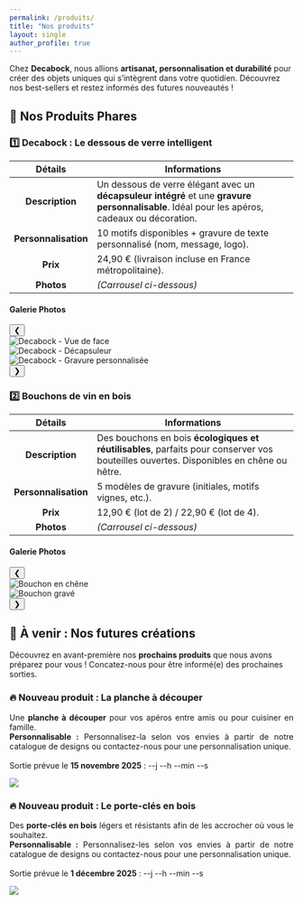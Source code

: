 ```yaml
---
permalink: /produits/
title: "Nos produits"
layout: single
author_profile: true
---
```


Chez **Decabock**, nous allions **artisanat, personnalisation et durabilité** pour créer des objets uniques qui s’intègrent dans votre quotidien. Découvrez nos best-sellers et restez informés des futures nouveautés !

## 🌟 Nos Produits Phares

### 1️⃣ Decabock : Le dessous de verre intelligent

| **Détails** | **Informations** |
|:-----------:|------------------|
| **Description** | Un dessous de verre élégant avec un **décapsuleur intégré** et une **gravure personnalisable**. Idéal pour les apéros, cadeaux ou décoration. |
| **Personnalisation** | 10 motifs disponibles + gravure de texte personnalisé (nom, message, logo).                        |
| **Prix**            | 24,90 € (livraison incluse en France métropolitaine).                                               |
| **Photos**          | *(Carrousel ci-dessous)*                                                                           |

#### Galerie Photos

<div class="carousel-container">
  <button class="carousel-button prev" onclick="moveSlide(-1, 'carousel-1')">❮</button>
  <div class="carousel" id="carousel-1">
    <div class="carousel-inner">
      <div class="carousel-slide">
        <img src="/assets/images/decabock/DB_Twinning_Comitee_Linkded.jpeg" alt="Decabock - Vue de face" class="carousel-img">
      </div>
      <div class="carousel-slide">
        <img src="/assets/images/decabock/DB_Aimanté_Twinning_Comitee_Linkded.jpeg" alt="Decabock - Décapsuleur" class="carousel-img">
      </div>
      <div class="carousel-slide">
        <img src="/assets/images/decabock/DB_Support_Verso_Twinning_Comitee.jpeg" alt="Decabock - Gravure personnalisée" class="carousel-img">
      </div>
    </div>
  </div>
  <button class="carousel-button next" onclick="moveSlide(1, 'carousel-1')">❯</button>
</div>

### 2️⃣ Bouchons de vin en bois

| **Détails**          | **Informations** |
|:--------------------:|------------------|
| **Description**      | Des bouchons en bois **écologiques et réutilisables**, parfaits pour conserver vos bouteilles ouvertes. Disponibles en chêne ou hêtre. |
| **Personnalisation** | 5 modèles de gravure (initiales, motifs vignes, etc.). |
| **Prix**            | 12,90 € (lot de 2) / 22,90 € (lot de 4). |
| **Photos**          | *(Carrousel ci-dessous)*                                                                           |

#### Galerie Photos

<div class="carousel-container">
  <button class="carousel-button prev" onclick="moveSlide(-1, 'carousel-2')">❮</button>
  <div class="carousel" id="carousel-2">
    <div class="carousel-inner">
      <div class="carousel-slide">
        <img src="/assets/images/bouchons/bouchon_debout_jppja.jpg" alt="Bouchon en chêne" class="carousel-img">
      </div>
      <div class="carousel-slide">
        <img src="/assets/images/bouchons/bouchon_haut_Family.jpg" alt="Bouchon gravé" class="carousel-img">
      </div>
    </div>
  </div>
  <button class="carousel-button next" onclick="moveSlide(1, 'carousel-2')">❯</button>
</div>

<!-- ### 3️⃣ Planche à découper personnalisée

| **Détails**          | **Informations** |
|:--------------------:|-----------------------------------------------------------------------------------------------------|
| **Description**      | Une planche à découper en **bois massif** (chêne ou noyer), avec une gravure personnalisable. Résistante et facile à entretenir. |
| **Personnalisation** | Gravure de texte ou motif (logo, prénom, etc.). |
| **Prix**            | 49,90 € (30x20 cm) / 69,90 € (40x30 cm). |
| **Photos**          | *(Carrousel ci-dessous)*                                                                           |

#### Galerie Photos

<div class="carousel">
  <div class="carousel-inner">
    <img src="/assets/images/planche/planche_1.jpg" alt="Planche à découper - Vue globale" class="carousel-img">
    <img src="/assets/images/planche/planche_2.jpg" alt="Planche à découper - Gravure" class="carousel-img">
  </div>
</div>

### 4️⃣ Porte-clés en bois

| **Détails**          | **Informations** |
|:--------------------:|-----------------------------------------------------------------------------------------------------|
| **Description**      | Des porte-clés en bois légers et résistants, personnalisables avec un prénom, un motif ou un logo. |
| **Personnalisation** | 8 modèles disponibles + gravure de texte. |
| **Prix**            | 9,90 € (unité) / 19,90 € (lot de 3). |
| **Photos**          | *(Carrousel ci-dessous)*                                                                           |

#### Galerie Photos

<div class="carousel">
  <div class="carousel-inner">
    <img src="/assets/images/porte-cles/porte-cles_1.jpg" alt="Porte-clés - Modèle classique" class="carousel-img">
    <img src="/assets/images/porte-cles/porte-cles_2.jpg" alt="Porte-clés - Gravure personnalisée" class="carousel-img">
  </div>
</div> -->

## 🔮 À venir : Nos futures créations

Découvrez en avant-première nos **prochains produits** que nous avons préparez pour vous ! Concatez-nous pour être informé(e) des prochaines sorties.

<div class="coming-soon-product">
  <div class="coming-soon-content">
    <h3 class="coming-soon-title">🔥 Nouveau produit : La planche à découper</h3>
    <p class="coming-soon-description" style="text-align: justify;">
      Une <strong>planche à découper</strong> pour vos apéros entre amis ou pour cuisiner en famille. <br>
      <strong>Personnalisable :</strong> Personnalisez-la selon vos envies à partir de notre catalogue de designs ou contactez-nous pour une personnalisation unique.<br><br>
      Sortie prévue le <strong>15 novembre 2025</strong> :
      <span class="inline-countdown" id="countdown-1">
        <span class="countdown-days" id="days-1">--</span>j
        <span class="countdown-hours" id="hours-1">--</span>h
        <span class="countdown-minutes" id="minutes-1">--</span>min
        <span class="countdown-seconds" id="seconds-1">--</span>s
      </span>
    </p>
    <img class="coming-soon-image" src="/assets/images/coming-soon/planche_a_decouper.png"/>
  </div>
</div>

<div class="coming-soon-product">
  <div class="coming-soon-content">
    <h3 class="coming-soon-title">🔥 Nouveau produit : Le porte-clés en bois</h3>
    <p class="coming-soon-description" style="text-align: justify;">
      Des <strong>porte-clés en bois</strong> légers et résistants afin de les accrocher où vous le souhaitez. <br>
      <strong>Personnalisable :</strong> Personnalisez-les selon vos envies à partir de notre catalogue de designs ou contactez-nous pour une personnalisation unique.<br><br>
      Sortie prévue le <strong>1 décembre 2025</strong> :
      <span class="inline-countdown" id="countdown-2">
        <span class="countdown-days" id="days-2">--</span>j
        <span class="countdown-hours" id="hours-2">--</span>h
        <span class="countdown-minutes" id="minutes-2">--</span>min
        <span class="countdown-seconds" id="seconds-2">--</span>s
      </span>
    </p>
    <img class="coming-soon-image" src="/assets/images/coming-soon/porte_cles.png"/>
  </div>
</div>

<script>
  // Décompte pour la planche à découper (15 novembre 2025)
  const countdownDate1 = new Date("Nov 15, 2025 09:00:00").getTime();
  const countdown1 = setInterval(function() {
    updateCountdown(countdownDate1, "countdown-1");
  }, 1000);

  // Décompte pour le porte-clés (1 décembre 2025)
  const countdownDate2 = new Date("Dec 1, 2025 09:00:00").getTime();
  const countdown2 = setInterval(function() {
    updateCountdown(countdownDate2, "countdown-2");
  }, 1000);

  // Fonction générique pour mettre à jour un décompte
  function updateCountdown(countdownDate, elementId) {
    const now = new Date().getTime();
    const distance = countdownDate - now;

    // Calcul des jours, heures, minutes et secondes
    const days = Math.floor(distance / (1000 * 60 * 60 * 24));
    const hours = Math.floor((distance % (1000 * 60 * 60 * 24)) / (1000 * 60 * 60));
    const minutes = Math.floor((distance % (1000 * 60 * 60)) / (1000 * 60));
    const seconds = Math.floor((distance % (1000 * 60)) / 1000);

    // Mise à jour du DOM
    document.getElementById(`days-${elementId.split('-')[1]}`).innerText = days;
    document.getElementById(`hours-${elementId.split('-')[1]}`).innerText = hours;
    document.getElementById(`minutes-${elementId.split('-')[1]}`).innerText = minutes;
    document.getElementById(`seconds-${elementId.split('-')[1]}`).innerText = seconds;

    // Si le décompte est terminé
    if (distance < 0) {
      clearInterval(elementId === "countdown-1" ? countdown1 : countdown2);
      document.getElementById(elementId).innerHTML = "<p style='color: #5a9b8e; font-weight: bold;'>Disponible maintenant !</p>";
    }
  }
</script>